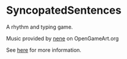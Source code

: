# SyncopatedSentences

A rhythm and typing game.

Music provided by [nene](https://opengameart.org/users/nene) on OpenGameArt.org

See [here](https://decdury.cikeys.com/) for more information.
